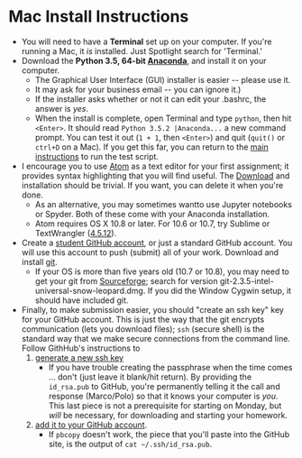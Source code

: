 # Mac Install Instructions

* You will need to have a **Terminal** set up on your computer.  If you're running a Mac, it _is_ installed.  Just Spotlight search for 'Terminal.'  
* Download the **Python 3.5, 64-bit [Anaconda](https://www.continuum.io/downloads)**, and install it on your computer.
  * The Graphical User Interface (GUI) installer is easier -- please use it.
  * It may ask for your business email -- you can ignore it.)
  * If the installer asks whether or not it can edit your .bashrc, the answer is _yes_.
  * When the install is complete, open Terminal and type `python`, then hit `<Enter>`.  It should read `Python 3.5.2 |Anaconda...` a new command prompt.  You can test it out (`1 + 1`, then `<Enter>`) and quit (`quit()` or `ctrl+D` on a Mac).  If you get this far, you can return to the [main instructions](README.md) to run the test script.
* I encourage you to use [Atom](https://atom.io/) as a text editor for your first assignment; it provides syntax highlighting that you will find useful.  The [Download](https://atom.io/) and installation should be trivial.  If you want, you can delete it when you're done.
  * As an alternative, you may sometimes wantto use Jupyter notebooks or Spyder.  Both of these come with your Anaconda installation.
  * Atom requires OS X 10.8 or later.  For 10.6 or 10.7, try Sublime or TextWrangler ([4.5.12](http://www.barebones.com/support/textwrangler/updates.html)).
* Create a [student GitHub account](https://education.github.com/pack), or just a standard GitHub account.  You will use this account to push (submit) all of your work.  Download and install [git](https://git-scm.com/downloads).
  * If your OS is more than five years old (10.7 or 10.8), you may need to get your git from [Sourceforge](https://sourceforge.net/p/git-osx-installer/activity/?page=0&limit=100#57cc86a334309d5c609e9fc8); search for version git-2.3.5-intel-universal-snow-leopard.dmg.  If you did the Window Cygwin setup, it should have included git.
* Finally, to make submission easier, you should "create an ssh key" key for your GitHub account.
  This is just the way that the git encrypts communication (lets you download files);
    `ssh` (secure shell) is the standard way that we make secure connections from the command line.
  Follow GithHub's instructions to 
   1. [generate a new ssh key](https://help.github.com/articles/generating-a-new-ssh-key-and-adding-it-to-the-ssh-agent/#platform-mac)
      * If you have trouble creating the passphrase when the time comes ... don't (just leave it blank/hit return).  By providing the `id_rsa.pub` to GitHub, you're permanently telling it the call and response (Marco/Polo) so that it knows your computer is _you_.  This last piece is not a prerequisite for starting on Monday, but _will_ be necessary, for downloading and starting your homework.
   2. [add it to your GitHub account](https://help.github.com/articles/adding-a-new-ssh-key-to-your-github-account/#platform-mac).
      * If `pbcopy` doesn't work, the piece that you'll paste into the GitHub site, is the output of `cat ~/.ssh/id_rsa.pub`.


